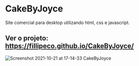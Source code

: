 # CakeByJoyce
Site comercial para desktop utilizando html, css e javascript.

## Ver o projeto: https://fillipeco.github.io/CakeByJoyce/

![Screenshot 2021-10-21 at 17-14-33 CakeByJoyce](https://user-images.githubusercontent.com/87552890/138350385-ffcf1015-1f1f-4a39-8cdb-723c4d9f698b.png)
